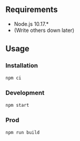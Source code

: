Requirements
---

- Node.js 10.17.*
- (Write others down later)


Usage
---

### Installation

```bash
npm ci
```

### Development

```bash
npm start
```

### Prod

```bash
npm run build
```
